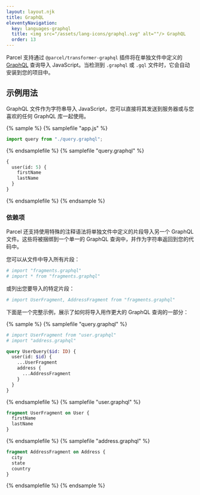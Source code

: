 ```yaml
---
layout: layout.njk
title: GraphQL
eleventyNavigation:
  key: languages-graphql
  title: <img src="/assets/lang-icons/graphql.svg" alt=""/> GraphQL
  order: 13
---
```


Parcel 支持通过 `@parcel/transformer-graphql` 插件将在单独文件中定义的 [GraphQL](https://graphql.org) 查询导入 JavaScript。当检测到 `.graphql` 或 `.gql` 文件时，它会自动安装到您的项目中。

## 示例用法

GraphQL 文件作为字符串导入 JavaScript，您可以直接将其发送到服务器或与您喜欢的任何 GraphQL 库一起使用。

{% sample %}
{% samplefile "app.js" %}

```js
import query from "./query.graphql";
```

{% endsamplefile %}
{% samplefile "query.graphql" %}

```graphql
{
  user(id: 5) {
    firstName
    lastName
  }
}
```

{% endsamplefile %}
{% endsample %}

### 依赖项

Parcel 还支持使用特殊的注释语法将单独文件中定义的片段导入另一个 GraphQL 文件。这些将被捆绑到一个单一的 GraphQL 查询中，并作为字符串返回到您的代码中。

您可以从文件中导入所有片段：

```graphql
# import "fragments.graphql"
# import * from "fragments.graphql"
```

或列出您要导入的特定片段：

```graphql
# import UserFragment, AddressFragment from "fragments.graphql"
```

下面是一个完整示例，展示了如何将导入用作更大的 GraphQL 查询的一部分：

{% sample %}
{% samplefile "query.graphql" %}

```graphql
# import UserFragment from "user.graphql"
# import "address.graphql"

query UserQuery($id: ID) {
  user(id: $id) {
    ...UserFragment
    address {
      ...AddressFragment
    }
  }
}
```

{% endsamplefile %}
{% samplefile "user.graphql" %}

```graphql
fragment UserFragment on User {
  firstName
  lastName
}
```

{% endsamplefile %}
{% samplefile "address.graphql" %}

```graphql
fragment AddressFragment on Address {
  city
  state
  country
}
```

{% endsamplefile %}
{% endsample %}
